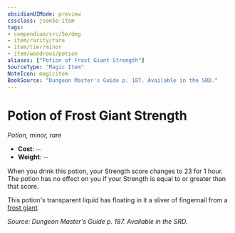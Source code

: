 ```yaml
---
obsidianUIMode: preview
cssclass: json5e-item
tags:
- compendium/src/5e/dmg
- item/rarity/rare
- item/tier/minor
- item/wondrous/potion
aliases: ["Potion of Frost Giant Strength"]
SourceType: "Magic Item"
NoteIcon: magicitem
BookSource: "Dungeon Master's Guide p. 187. Available in the SRD."
---
```

# Potion of Frost Giant Strength
*Potion, minor, rare*  

- **Cost**: ⏤
- **Weight**: ⏤

When you drink this potion, your Strength score changes to 23 for 1 hour. The potion has no effect on you if your Strength is equal to or greater than that score.

This potion's transparent liquid has floating in it a sliver of fingernail from a [frost giant](/2-Mechanics/CLI/bestiary/giant/frost-giant.md).

*Source: Dungeon Master's Guide p. 187. Available in the SRD.*